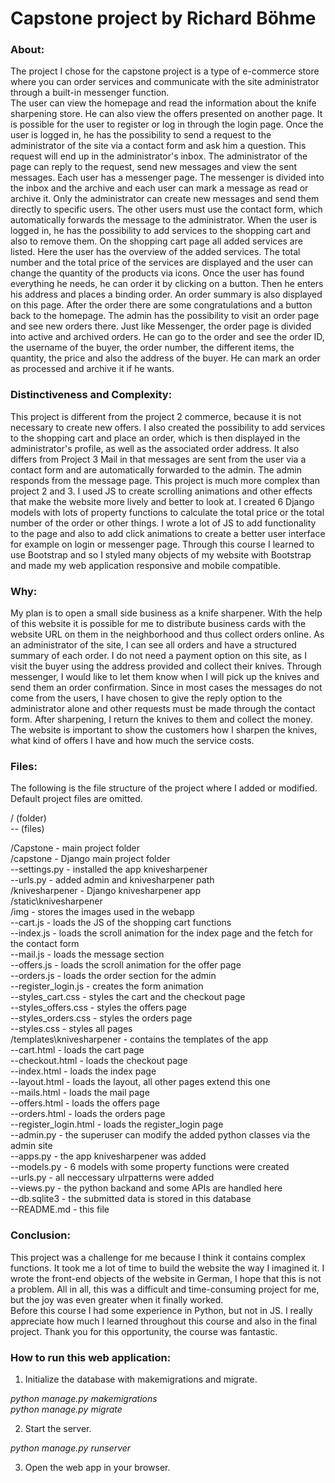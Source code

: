 # Capstone project by Richard Böhme

### About:
The project I chose for the capstone project is a type of e-commerce store where you can order services and communicate with the site administrator through a built-in messenger function.  
The user can view the homepage and read the information about the knife sharpening store. He can also view the offers presented on another page. It is possible for the user to register or log in through the login page. Once the user is logged in, he has the possibility to send a request to the administrator of the site via a contact form and ask him a question. This request will end up in the administrator's inbox. The administrator of the page can reply to the request, send new messages and view the sent messages. Each user has a messenger page. The messenger is divided into the inbox and the archive and each user can mark a message as read or archive it. Only the administrator can create new messages and send them directly to specific users. The other users must use the contact form, which automatically forwards the message to the administrator.
When the user is logged in, he has the possibility to add services to the shopping cart and also to remove them. On the shopping cart page all added services are listed. Here the user has the overview of the added services. The total number and the total price of the services are displayed and the user can change the quantity of the products via icons. Once the user has found everything he needs, he can order it by clicking on a button. Then he enters his address and places a binding order. An order summary is also displayed on this page. After the order there are some congratulations and a button back to the homepage.
The admin has the possibility to visit an order page and see new orders there. Just like Messenger, the order page is divided into active and archived orders. He can go to the order and see the order ID, the username of the buyer, the order number, the different items, the quantity, the price and also the address of the buyer. He can mark an order as processed and archive it if he wants.

### Distinctiveness and Complexity:  
This project is different from the project 2 commerce, because it is not necessary to create new offers. I also created the possibility to add services to the shopping cart and place an order, which is then displayed in the administrator's profile, as well as the associated order address. It also differs from Project 3 Mail in that messages are sent from the user via a contact form and are automatically forwarded to the admin. The admin responds from the message page. 
This project is much more complex than project 2 and 3. I used JS to create scrolling animations and other effects that make the website more lively and better to look at. I created 6 Django models with lots of property functions to calculate the total price or the total number of the order or other things. I wrote a lot of JS to add functionality to the page and also to add click animations to create a better user interface for example on login or messenger page. Through this course I learned to use Bootstrap and so I styled many objects of my website with Bootstrap and made my web application responsive and mobile compatible.

### Why:  
My plan is to open a small side business as a knife sharpener. With the help of this website it is possible for me to distribute business cards with the website URL on them in the neighborhood and thus collect orders online. As an administrator of the site, I can see all orders and have a structured summary of each order. I do not need a payment option on this site, as I visit the buyer using the address provided and collect their knives. Through messenger, I would like to let them know when I will pick up the knives and send them an order confirmation. Since in most cases the messages do not come from the users, I have chosen to give the reply option to the administrator alone and other requests must be made through the contact form. After sharpening, I return the knives to them and collect the money. The website is important to show the customers how I sharpen the knives, what kind of offers I have and how much the service costs.

### Files:  
The following is the file structure of the project where I added or modified. Default project files are omitted. 

/ (folder)  
-- (files)  

/Capstone - main project folder  
  /capstone - Django main project folder  
    --settings.py - installed the app knivesharpener  
    --urls.py - added admin and knivesharpener path  
  /knivesharpener - Django knivesharpener app  
    /static\knivesharpener  
      /img - stores the images used in the webapp  
      --cart.js - loads the JS of the shopping cart functions  
      --index.js - loads the scroll animation for the index page and the fetch for the contact form  
      --mail.js - loads the message section  
      --offers.js - loads the scroll animation for the offer page  
      --orders.js - loads the order section for the admin  
      --register_login.js - creates the form animation  
      --styles_cart.css - styles the cart and the checkout page  
      --styles_offers.css - styles the offers page  
      --styles_orders.css - styles the orders page  
      --styles.css - styles all pages  
    /templates\knivesharpener - contains the templates of the app  
      --cart.html - loads the cart page  
      --checkout.html - loads the checkout page  
      --index.html - loads the index page  
      --layout.html - loads the layout, all other pages extend this one  
      --mails.html - loads the mail page  
      --offers.html - loads the offers page  
      --orders.html - loads the orders page  
      --register_login.html - loads the register_login page  
    --admin.py - the superuser can modify the added python classes via the admin site  
    --apps.py - the app knivesharpener was added  
    --models.py - 6 models with some property functions were created  
    --urls.py - all neccessary ulrpatterns were added  
    --views.py - the python backand and some APIs are handled here  
  --db.sqlite3 - the submitted data is stored in this database  
  --README.md - this file  

### Conclusion:
This project was a challenge for me because I think it contains complex functions. It took me a lot of time to build the website the way I imagined it. I wrote the front-end objects of the website in German, I hope that this is not a problem. All in all, this was a difficult and time-consuming project for me, but the joy was even greater when it finally worked.  
Before this course I had some experience in Python, but not in JS. I really appreciate how much I learned throughout this course and also in the final project.
Thank you for this opportunity, the course was fantastic. 

### How to run this web application:
1. Initialize the database with makemigrations and migrate.

*python manage.py makemigrations*  
*python manage.py migrate*  

2. Start the server.

*python manage.py runserver*

3. Open the web app in your browser.



